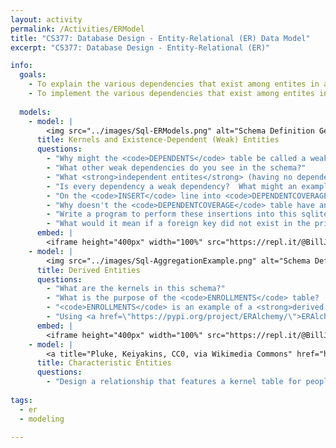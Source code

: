 ```yaml
---
layout: activity
permalink: /Activities/ERModel
title: "CS377: Database Design - Entity-Relational (ER) Data Model"
excerpt: "CS377: Database Design - Entity-Relational (ER)"

info:
  goals: 
    - To explain the various dependencies that exist among entites in an ER data model
    - To implement the various dependencies that exist among entites in an ER data model
    
  models:
    - model: |
        <img src="../images/Sql-ERModels.png" alt="Schema Definition Generated by eralchemy from the Sql-ERModels replit example">
      title: Kernels and Existence-Dependent (Weak) Entities
      questions:
        - "Why might the <code>DEPENDENTS</code> table be called a weak dependency?  Can it exist by itself?"
        - "What other weak dependencies do you see in the schema?"
        - "What <strong>independent entites</strong> (having no dependencies on other entity existence), or <strong>kernels</strong>, exist in this database?"
        - "Is every dependency a weak dependency?  What might an example be of a non-weak dependency?"
        - "On the <code>INSERT</code> line into <code>DEPENDENTCOVERAGE</code>, what does <code>last_insert_rowid()</code> refer to?  What is the corresponding ID from the lookup of last_insert_rowid(), and what are we doing with it?" 
        - "Why doesn't the <code>DEPENDENTCOVERAGE</code> table have an <code>EmployeeID</code> attribute (&quot;field&quot;), when it would be helpful with those subsequent insertions."
        - "Write a program to perform these insertions into this sqlite database, using a loop to iterate over all of an employee's dependents when inserting into <code>DEPENDENTCOVERAGE</code>."
        - "What would it mean if a foreign key did not exist in the primary table?  This is called a violation of <strong>referential integrity</strong>."
      embed: |
        <iframe height="400px" width="100%" src="https://repl.it/@BillJr99/Sql-ERModels?lite=true" scrolling="no" frameborder="no" allowtransparency="true" allowfullscreen="true" sandbox="allow-forms allow-pointer-lock allow-popups allow-same-origin allow-scripts allow-modals"></iframe> 
    - model: |
        <img src="../images/Sql-AggregationExample.png" alt="Schema Definition Generated by eralchemy from the Sql-AggregationExample replit example">
      title: Derived Entities
      questions:
        - "What are the kernels in this schema?"
        - "What is the purpose of the <code>ENROLLMENTS</code> table?  What does it connect?"
        - "<code>ENROLLMENTS</code> is an example of a <strong>derived entity</code>; describe what you think this means in your own words."
        - "Using <a href=\"https://pypi.org/project/ERAlchemy/\">ERAlchemy</a>, generate a schema diagram from the example below."
      embed: |
        <iframe height="400px" width="100%" src="https://repl.it/@BillJr99/Sql-AggregationExample?lite=true" scrolling="no" frameborder="no" allowtransparency="true" allowfullscreen="true" sandbox="allow-forms allow-pointer-lock allow-popups allow-same-origin allow-scripts allow-modals"></iframe> 
    - model: |
        <a title="Pluke, Keiyakins, CC0, via Wikimedia Commons" href="https://commons.wikimedia.org/wiki/File:CPT-Databases-OnetoMany2.svg"><img width="256" alt="CPT-Databases-OnetoMany2" src="https://upload.wikimedia.org/wikipedia/commons/thumb/d/d7/CPT-Databases-OnetoMany2.svg/256px-CPT-Databases-OnetoMany2.svg.png"></a>
      title: Characteristic Entities
      questions:
        - "Design a relationship that features a kernel table for people with basic personal information, and a connection to zero or more email addresses.  You can't have infinitely many columns in your kernel table, so you will need a second table.  This relationship is called a <strong>characteristic entity</strong>."
        
tags:
  - er
  - modeling
  
---
```



